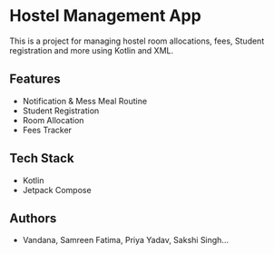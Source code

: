 # Hostel Management App

This is a project for managing hostel room allocations, fees, Student registration and more using Kotlin and XML.

## Features
- Notification & Mess Meal Routine
- Student Registration
- Room Allocation
- Fees Tracker

## Tech Stack
- Kotlin
- Jetpack Compose

## Authors
- Vandana, Samreen Fatima, Priya Yadav, Sakshi Singh...
